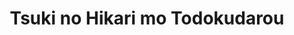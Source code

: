--- 
title: "Tsuki no Hikari mo Todokudarou"
publishdate: "2019-5-1T16:48:46+02:00"
src: "https://365manga.net/manga/tsuki-no-hikari-mo-todokudarou"
image: "https://data.365manga.net/images/thumbnails/19553-tsuki-no-hikari-mo-todokudarou.jpg"
description: "From Fantasyshrine: Five years ago in summer, Takuro's older brother, Kotaro, a high-school teacher, brought his student, Hiro, to Takuro's apartment. The three of them started living together happily. Until one night, Takuro discovered that Kotaro and Hiro were actually lovers. Although he felt hurt, angry, and betrayed; Takuro realized he had also fallen in love with Hiro. However, tragedy struck when Hiro's older brother, Reiichiro, finaly located Hiro..."
---